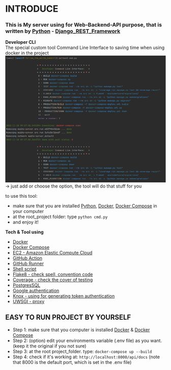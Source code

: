 # **INTRODUCE**  
### This is My server using for Web-Backend-API purpose, that is written by [Python](https://www.python.org/) - [Django_REST_Framework](https://www.django-rest-framework.org/s)  

**Developer CLI**  
The special custom tool Command Line Interface to saving time when using docker in the project  
![img.png](image/CLI-ex.png)
-> just add or choose the option, the tool will do that stuff for you  

to use this tool:
- make sure that you are installed [Python](https://www.python.org/), [Docker](https://docs.docker.com/engine/install/), [Docker Compose](https://docs.docker.com/compose/install/) in your computer
- at the root_project folder: type `python cmd.py` 
- and enjoy it!  

**Tech & Tool using**
- [Docker](https://www.docker.com/)
- [Docker Compose](https://docs.docker.com/compose/)
- [EC2 - Amazon Elastic Compute Cloud](https://en.wikipedia.org/wiki/Amazon_Elastic_Compute_Cloud)
- [GitHub Action](https://github.com/features/actions)
- [GitHub Runner](https://github.com/actions/runner)
- [Shell script](https://en.wikipedia.org/wiki/Shell_script)
- [Flake8 - check spell, convention code](https://pypi.org/project/flake8/)
- [Coverage - check the cover of testing](https://coverage.readthedocs.io/en/6.5.0/)
- [PostgresSQL](https://www.postgresql.org/docs/current/app-psql.html)
- [Google authentication](https://developers.google.com/identity/sign-in/web/backend-auth)
- [Knox - using for generating token authentication](https://pypi.org/project/knox/)
- [UWSGI - proxy](https://docs.djangoproject.com/en/4.1/howto/deployment/wsgi/uwsgi/)

## EASY TO RUN PROJECT BY YOURSELF

- Step 1: make sure that you computer is installed [Docker](https://docs.docker.com/engine/install/) & [Docker Compose](https://docs.docker.com/compose/install/)
- Step 2: (option) edit your environments variable (.env file) as you want. (keep it the original if you not sure)   
- Step 3: at the root project_folder. type: `docker-compose up --build`
- Step 4: check if it's working at: `http://localhost:8000/api/docs` (note that 8000 is the default port, which is set in the .env file)   